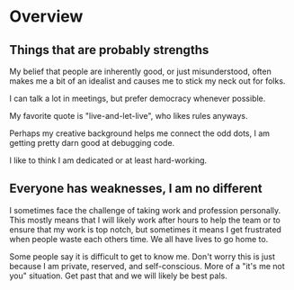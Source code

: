 # Overview

## Things that are probably strengths

My belief that people are inherently good, or just misunderstood, often makes me a bit of an idealist and causes me to stick my neck out for folks.

I can talk a lot in meetings, but prefer democracy whenever possible.

My favorite quote is "live-and-let-live", who likes rules anyways.

Perhaps my creative background helps me connect the odd dots, I am getting pretty darn good at debugging code.

I like to think I am dedicated or at least hard-working.

## Everyone has weaknesses, I am no different

I sometimes face the challenge of taking work and profession personally. This mostly means that I will likely work after hours to help the team or to ensure that my work is top notch, but sometimes it means I get frustrated when people waste each others time. We all have lives to go home to.

Some people say it is difficult to get to know me. Don't worry this is just because I am private, reserved, and self-conscious. More of a "it's me not you" situation. Get past that and we will likely be best pals.

